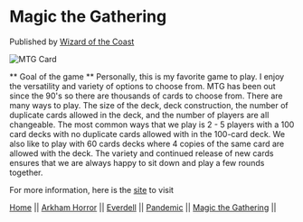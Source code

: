 # Magic the Gathering

Published by [Wizard of the Coast](https://company.wizards.com/en)

![MTG Card](https://upload.wikimedia.org/wikipedia/en/a/aa/Magic_the_gathering-card_back.jpg)


** Goal of the game **
Personally, this is my favorite game to play. I enjoy the versatility and variety of options to choose from. MTG has been out since the 90's so there are thousands of cards to choose from. There are many ways to play. The size of the deck, deck construction, the number of duplicate cards allowed in the deck, and the number of players are all changeable. The most common ways that we play is 2 - 5 players with a 100 card decks with no duplicate cards allowed with in the 100-card deck. We also like to play with 60 cards decks where 4 copies of the same card are allowed with the deck. The variety and continued release of new cards ensures that we are always happy to sit down and play a few rounds together.

For more information, here is the [site](https://magic.wizards.com/en) to visit

[Home](https://github.com/Dwalden2021/MarkdownOnGithub/blob/main/README.md) || 
[Arkham Horror](https://github.com/Dwalden2021/MarkdownOnGithub/blob/main/ArkhamHorror.md) || 
[Everdell](https://github.com/Dwalden2021/MarkdownOnGithub/blob/main/Everdell.md) || 
[Pandemic](https://github.com/Dwalden2021/MarkdownOnGithub/blob/main/Pandemic.md) || 
[Magic the Gathering](https://github.com/Dwalden2021/MarkdownOnGithub/blob/main/MTG.md) || 
